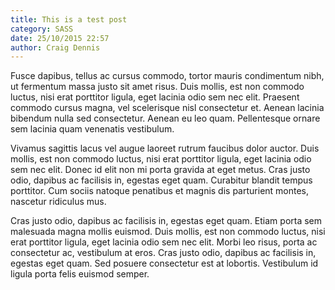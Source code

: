 ```yaml
---
title: This is a test post
category: SASS
date: 25/10/2015 22:57
author: Craig Dennis
---
```

Fusce dapibus, tellus ac cursus commodo, tortor mauris condimentum nibh, ut fermentum massa justo sit amet risus. Duis mollis, est non commodo luctus, nisi erat porttitor ligula, eget lacinia odio sem nec elit. Praesent commodo cursus magna, vel scelerisque nisl consectetur et. Aenean lacinia bibendum nulla sed consectetur. Aenean eu leo quam. Pellentesque ornare sem lacinia quam venenatis vestibulum.

Vivamus sagittis lacus vel augue laoreet rutrum faucibus dolor auctor. Duis mollis, est non commodo luctus, nisi erat porttitor ligula, eget lacinia odio sem nec elit. Donec id elit non mi porta gravida at eget metus. Cras justo odio, dapibus ac facilisis in, egestas eget quam. Curabitur blandit tempus porttitor. Cum sociis natoque penatibus et magnis dis parturient montes, nascetur ridiculus mus.

Cras justo odio, dapibus ac facilisis in, egestas eget quam. Etiam porta sem malesuada magna mollis euismod. Duis mollis, est non commodo luctus, nisi erat porttitor ligula, eget lacinia odio sem nec elit. Morbi leo risus, porta ac consectetur ac, vestibulum at eros. Cras justo odio, dapibus ac facilisis in, egestas eget quam. Sed posuere consectetur est at lobortis. Vestibulum id ligula porta felis euismod semper.